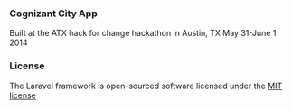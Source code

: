 ### Cognizant City App

Built at the ATX hack for change hackathon in Austin, TX May 31-June 1 2014

### License

The Laravel framework is open-sourced software licensed under the [MIT license](http://opensource.org/licenses/MIT)
